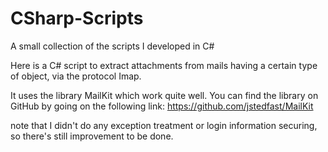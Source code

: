 # CSharp-Scripts
A small collection of the scripts I developed in C#

Here is a C# script to extract attachments from mails having a certain type of object, via the protocol Imap.

It uses the library MailKit which work quite well. You can find the library on GitHub by going on the following link:
https://github.com/jstedfast/MailKit



note that I didn't do any exception treatment or login information securing, so there's still improvement to be done.

